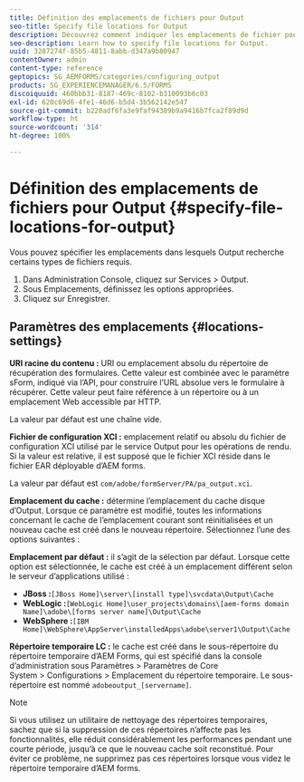 ```yaml
---
title: Définition des emplacements de fichiers pour Output
seo-title: Specify file locations for Output
description: Découvrez comment indiquer les emplacements de fichier pour Output.
seo-description: Learn how to specify file locations for Output.
uuid: 3287274f-85b5-4811-8abb-d347a9b80947
contentOwner: admin
content-type: reference
geptopics: SG_AEMFORMS/categories/configuring_output
products: SG_EXPERIENCEMANAGER/6.5/FORMS
discoiquuid: 460bbb31-8187-469c-8102-b310093b6c03
exl-id: 620c69d6-4fe1-46d6-b5d4-3b562142e547
source-git-commit: b220adf6fa3e9faf94389b9a9416b7fca2f89d9d
workflow-type: ht
source-wordcount: '314'
ht-degree: 100%

---
```


# Définition des emplacements de fichiers pour Output {#specify-file-locations-for-output}

Vous pouvez spécifier les emplacements dans lesquels Output recherche certains types de fichiers requis.

1. Dans Administration Console, cliquez sur Services > Output.
1. Sous Emplacements, définissez les options appropriées.
1. Cliquez sur Enregistrer.

## Paramètres des emplacements {#locations-settings}

**URI racine du contenu :** URI ou emplacement absolu du répertoire de récupération des formulaires. Cette valeur est combinée avec le paramètre sForm, indiqué via l’API, pour construire l’URL absolue vers le formulaire à récupérer. Cette valeur peut faire référence à un répertoire ou à un emplacement Web accessible par HTTP.

La valeur par défaut est une chaîne vide.

**Fichier de configuration XCI :** emplacement relatif ou absolu du fichier de configuration XCI utilisé par le service Output pour les opérations de rendu. Si la valeur est relative, il est supposé que le fichier XCI réside dans le fichier EAR déployable d’AEM forms.

La valeur par défaut est `com/adobe/formServer/PA/pa_output.xci`.

**Emplacement du cache :** détermine l’emplacement du cache disque d’Output. Lorsque ce paramètre est modifié, toutes les informations concernant le cache de l’emplacement courant sont réinitialisées et un nouveau cache est créé dans le nouveau répertoire. Sélectionnez l’une des options suivantes :

**Emplacement par défaut :** il s’agit de la sélection par défaut. Lorsque cette option est sélectionnée, le cache est créé à un emplacement différent selon le serveur d’applications utilisé :

* **JBoss :**`[JBoss Home]\server\[install type]\svcdata\Output\Cache` 
* **WebLogic :**`[WebLogic Home]\user_projects\domains\[aem-forms domain Name]\adobe\[forms server name]\Output\Cache`
* **WebSphere :**`[IBM Home]\WebSphere\AppServer\installedApps\adobe\server1\Output\Cache`

**Répertoire temporaire LC :** le cache est créé dans le sous-répertoire du répertoire temporaire d’AEM Forms, qui est spécifié dans la console d’administration sous Paramètres > Paramètres de Core System > Configurations > Emplacement du répertoire temporaire. Le sous-répertoire est nommé `adobeoutput_[servername]`.

>[!NOTE]
>
>Si vous utilisez un utilitaire de nettoyage des répertoires temporaires, sachez que si la suppression de ces répertoires n’affecte pas les fonctionnalités, elle réduit considérablement les performances pendant une courte période, jusqu’à ce que le nouveau cache soit reconstitué. Pour éviter ce problème, ne supprimez pas ces répertoires lorsque vous videz le répertoire temporaire d’AEM forms.
